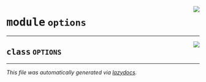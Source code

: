 <!-- markdownlint-disable -->

<a href="../../qtstrap/options.py#L0"><img align="right" style="float:right;" src="https://img.shields.io/badge/-source-cccccc?style=flat-square"></a>

# <kbd>module</kbd> `options`






---

<a href="../../qtstrap/options.py#L6"><img align="right" style="float:right;" src="https://img.shields.io/badge/-source-cccccc?style=flat-square"></a>

## <kbd>class</kbd> `OPTIONS`










---

_This file was automatically generated via [lazydocs](https://github.com/ml-tooling/lazydocs)._
